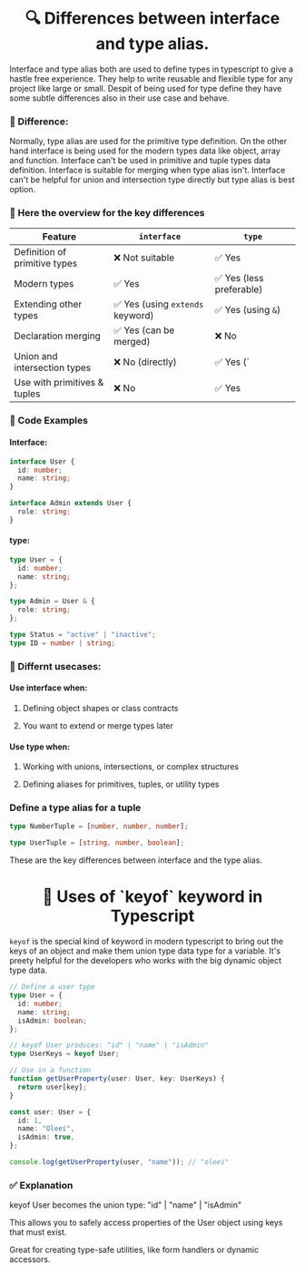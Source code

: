 
<h1 align='center'>🔍 Differences between interface and type alias.</h1>

Interface and type alias both are used to define types in typescript to give a hastle free experience. They help to write reusable and flexible type for any project like large or small. Despit of being used for type define they have some subtle differences also in their use case and behave.

### 🔸 Difference:

Normally, type alias are used for the primitive type definition. On the other hand interface is being used for the modern types data like object, array and function. Interface can't be used in primitive and tuple types data definition. Interface is suitable for merging when type alias isn't. Interface can't be helpful for union and intersection type directly but type alias is best option.

### 🧩 Here the overview for the key differences

| Feature                              | `interface`                                | `type`                                        |
|--------------------------------------|---------------------------------------------|-----------------------------------------------|
| Definition of primitive types                 | ❌ Not suitable                                       | ✅ Yes                                         |
| Modern types                 | ✅ Yes                          | ✅ Yes (less preferable)
| Extending other types                  | ✅ Yes (using `extends` keyword)                          | ✅ Yes (using `&`)                              |
| Declaration merging                 | ✅ Yes (can be merged)                      | ❌ No                                          |
| Union and intersection types        | ❌ No (directly)                            | ✅ Yes (`|`, `&`)                              |
| Use with primitives & tuples        | ❌ No                                       | ✅ Yes                                         |

### 🧪 Code Examples

#### Interface:

```ts
interface User {
  id: number;
  name: string;
}

interface Admin extends User {
  role: string;
}
```
#### type:

```ts
type User = {
  id: number;
  name: string;
};

type Admin = User & {
  role: string;
};

type Status = "active" | "inactive";
type ID = number | string;

```
### 🧠 Differnt usecases:
#### Use interface when:

 1. Defining object shapes or class contracts

2. You want to extend or merge types later

#### Use type when:

1. Working with unions, intersections, or complex structures

2. Defining aliases for primitives, tuples, or utility types


### Define a type alias for a tuple
```ts
type NumberTuple = [number, number, number];

type UserTuple = [string, number, boolean];
```

These are the key differences between interface and the type alias.



<h1 align='center'>🧩 Uses of `keyof` keyword in Typescript</h1>

`keyof` is the special kind of keyword in modern typescript to bring out the keys of an object and make them union type data type for a variable. It's preety helpful for the developers who works with the big dynamic object type data.

```ts
// Define a user type
type User = {
  id: number;
  name: string;
  isAdmin: boolean;
};

// keyof User produces: "id" | "name" | "isAdmin"
type UserKeys = keyof User;

// Use in a function
function getUserProperty(user: User, key: UserKeys) {
  return user[key];
}

const user: User = {
  id: 1,
  name: "Oleei",
  isAdmin: true,
};

console.log(getUserProperty(user, "name")); // "oleei"
```
### ✅ Explanation

keyof User becomes the union type: "id" | "name" | "isAdmin"

This allows you to safely access properties of the User object using keys that must exist.

Great for creating type-safe utilities, like form handlers or dynamic accessors.